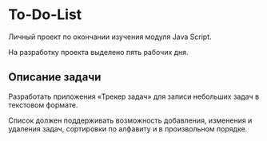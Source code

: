 # To-Do-List
Личный проект по окончании изучения модуля Java Script.

На разработку проекта выделено пять рабочих дня.

## Описание задачи
Разработать приложения «Трекер задач» для записи небольших задач в текстовом формате. 

Список должен поддерживать возможность добавления, изменения и удаления задач, сортировки по алфавиту и в произвольном порядке.
